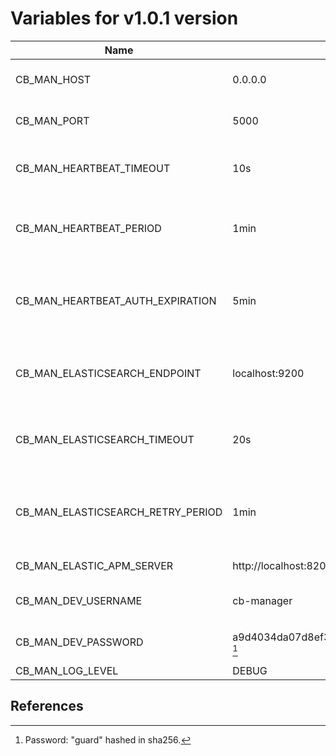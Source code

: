# Variables for v1.0.1 version

Name                                | Default value                                                         | Meaning
------------------------------------|-----------------------------------------------------------------------|--------
CB_MAN_HOST                         | 0.0.0.0                                                               | IP address to accept requests.
CB_MAN_PORT                         | 5000                                                                  | TCP port to accept requests.
CB_MAN_HEARTBEAT_TIMEOUT            | 10s                                                                   | Timeout for heartbeat procedure with LCPs.
CB_MAN_HEARTBEAT_PERIOD             | 1min                                                                  | Period to execute the heartbeat procedure with LCPs.
CB_MAN_HEARTBEAT_AUTH_EXPIRATION    | 5min                                                                  | Period for auth expiration in the heartbeat procedure with LCPs.
CB_MAN_ELASTICSEARCH_ENDPOINT       | localhost:9200                                                        | Endpoint connection to Elasticsearch instance.
CB_MAN_ELASTICSEARCH_TIMEOUT        | 20s                                                                   | Timeout for connection to Elasticsearch instance.
CB_MAN_ELASTICSEARCH_RETRY_PERIOD   | 1min                                                                  | Time to wait to retry the connection to Elasticsearch instance.
CB_MAN_ELASTIC_APM_SERVER           | http://localhost:8200                                                 | [Elastic APM](https://www.elastic.co/apm) server.
CB_MAN_DEV_USERNAME                 | cb-manager                                                            | Authorized username for development.
CB_MAN_DEV_PASSWORD                 | a9d4034da07d8ef31db1cd4119b6a4552fdfbd19787e2848e71c8ee3b47703a7 [^1] | Authorized password for development.
CB_MAN_LOG_LEVEL                    | DEBUG                                                                 | Log level.

## References

[^1]: Password: "guard" hashed in sha256.

